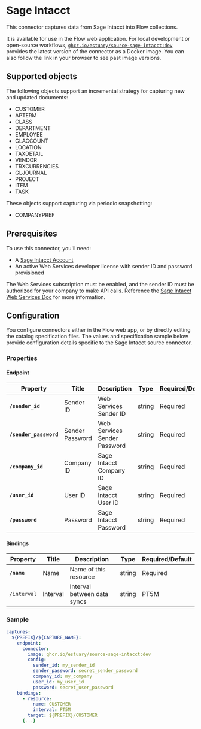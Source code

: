 # Sage Intacct

This connector captures data from Sage Intacct into Flow collections.

It is available for use in the Flow web application. For local development or
open-source workflows,
[`ghcr.io/estuary/source-sage-intacct:dev`](https://ghcr.io/estuary/source-sage-intacct:dev)
provides the latest version of the connector as a Docker image. You can also
follow the link in your browser to see past image versions.

## Supported objects

The following objects support an incremental strategy for capturing new and
updated documents:
* CUSTOMER
* APTERM
* CLASS
* DEPARTMENT
* EMPLOYEE
* GLACCOUNT
* LOCATION
* TAXDETAIL
* VENDOR
* TRXCURRENCIES
* GLJOURNAL
* PROJECT
* ITEM
* TASK

These objects support capturing via periodic snapshotting:
* COMPANYPREF

## Prerequisites

To use this connector, you'll need:
* A [Sage Intacct Account](https://www.sage.com/en-us/sage-business-cloud/intacct/)
* An active Web Services developer license with sender ID and password provisioned

The Web Services subscription must be enabled, and the sender ID must be
authorized for your company to make API calls. Reference the [Sage Intacct Web
Services Doc](https://developer.intacct.com/web-services/) for more information.

## Configuration

You configure connectors either in the Flow web app, or by directly editing the
catalog specification files. The values and specification sample below provide
configuration details specific to the Sage Intacct source connector.

### Properties

#### Endpoint

| Property               | Title           | Description                  | Type   | Required/Default |
|------------------------|-----------------|------------------------------|--------|------------------|
| **`/sender_id`**       | Sender ID       | Web Services Sender ID       | string | Required         |
| **`/sender_password`** | Sender Password | Web Services Sender Password | string | Required         |
| **`/company_id`**      | Company ID      | Sage Intacct Company ID      | string | Required         |
| **`/user_id`**         | User ID         | Sage Intacct User ID         | string | Required         |
| **`/password`**        | Password        | Sage Intacct Password        | string | Required         |

#### Bindings

| Property    | Title    | Description                 | Type   | Required/Default |
|-------------|----------|-----------------------------|--------|------------------|
| **`/name`** | Name     | Name of this resource       | string | Required         |
| `/interval` | Interval | Interval between data syncs | string | PT5M             |

### Sample

```yaml
captures:
  ${PREFIX}/${CAPTURE_NAME}:
    endpoint:
      connector:
        image: ghcr.io/estuary/source-sage-intacct:dev
        config:
          sender_id: my_sender_id
          sender_password: secret_sender_password
          company_id: my_company
          user_id: my_user_id
          password: secret_user_password
    bindings:
      - resource:
          name: CUSTOMER
          interval: PT5M
        target: ${PREFIX}/CUSTOMER
      {...}
```
